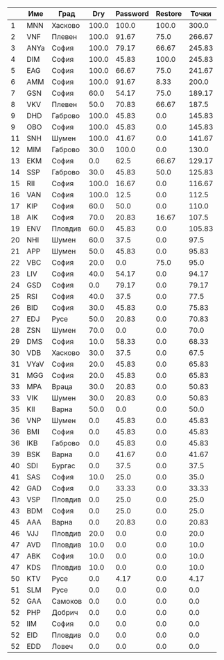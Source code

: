 | |Име|Град|Dry|Password|Restore|Точки|
|---|---|---|---|---|---|---|
|1|MNN|Хасково|100.0|100.0|100.0|300.0|
|2|VNF|Плевен|100.0|91.67|75.0|266.67|
|3|ANYa|София|100.0|79.17|66.67|245.83|
|4|DIM|София|100.0|45.83|100.0|245.83|
|5|EAG|София|100.0|66.67|75.0|241.67|
|6|AMM|София|100.0|91.67|8.33|200.0|
|7|GSN|София|60.0|54.17|75.0|189.17|
|8|VKV|Плевен|50.0|70.83|66.67|187.5|
|9|DHD|Габрово|100.0|45.83|0.0|145.83|
|9|OBO|София|100.0|45.83|0.0|145.83|
|11|SNH|Шумен|100.0|41.67|0.0|141.67|
|12|MIM|Габрово|30.0|100.0|0.0|130.0|
|13|EKM|София|0.0|62.5|66.67|129.17|
|14|SSP|Габрово|30.0|45.83|50.0|125.83|
|15|RII|София|100.0|16.67|0.0|116.67|
|16|VAN|София|100.0|12.5|0.0|112.5|
|17|KIP|София|60.0|50.0|0.0|110.0|
|18|AIK|София|70.0|20.83|16.67|107.5|
|19|ENV|Пловдив|60.0|45.83|0.0|105.83|
|20|NHI|Шумен|60.0|37.5|0.0|97.5|
|21|APP|Шумен|50.0|45.83|0.0|95.83|
|22|VBC|София|20.0|0.0|75.0|95.0|
|23|LIV|София|40.0|54.17|0.0|94.17|
|24|GSD|София|0.0|79.17|0.0|79.17|
|25|RSI|София|40.0|37.5|0.0|77.5|
|26|BID|София|30.0|45.83|0.0|75.83|
|27|EDJ|Русе|50.0|20.83|0.0|70.83|
|28|ZSN|Шумен|70.0|0.0|0.0|70.0|
|29|DMS|София|10.0|58.33|0.0|68.33|
|30|VDB|Хасково|30.0|37.5|0.0|67.5|
|31|VYaV|София|20.0|45.83|0.0|65.83|
|31|MGG|София|20.0|45.83|0.0|65.83|
|33|MPA|Враца|30.0|20.83|0.0|50.83|
|33|VIK|Шумен|30.0|20.83|0.0|50.83|
|35|KII|Варна|50.0|0.0|0.0|50.0|
|36|VNP|Шумен|0.0|45.83|0.0|45.83|
|36|BMI|София|0.0|45.83|0.0|45.83|
|36|IKB|Габрово|0.0|45.83|0.0|45.83|
|39|BSK|Варна|0.0|41.67|0.0|41.67|
|40|SDI|Бургас|0.0|37.5|0.0|37.5|
|41|SAS|София|10.0|25.0|0.0|35.0|
|42|GAD|София|0.0|33.33|0.0|33.33|
|43|VSP|Пловдив|0.0|25.0|0.0|25.0|
|43|BDM|София|0.0|25.0|0.0|25.0|
|45|AAA|Варна|0.0|20.83|0.0|20.83|
|46|VJJ|Пловдив|20.0|0.0|0.0|20.0|
|47|AVD|Пловдив|10.0|0.0|0.0|10.0|
|47|ABK|София|10.0|0.0|0.0|10.0|
|47|KDS|Пловдив|10.0|0.0|0.0|10.0|
|50|KTV|Русе|0.0|4.17|0.0|4.17|
|51|SLM|Русе|0.0|0.0|0.0|0.0|
|52|GAA|Самоков|0.0|0.0|0.0|0.0|
|52|PHP|Добрич|0.0|0.0|0.0|0.0|
|52|IIM|София|0.0|0.0|0.0|0.0|
|52|EID|Пловдив|0.0|0.0|0.0|0.0|
|52|EDD|Ловеч|0.0|0.0|0.0|0.0|
